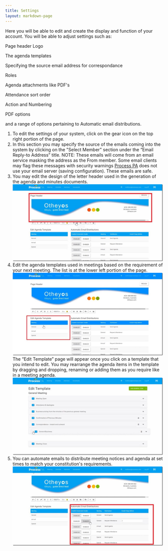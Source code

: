 ```yaml
---
title: Settings
layout: markdown-page
---
```

Here you will be able to edit and create the display and function of your account. You will be able to adjust settings such as:

Page header
Logo

The agenda templates

Specifying the source email address for correspondance

Roles

Agenda attachments like PDF's

Attendance sort order

Action and Numbering

PDF options

and a range of options pertaining to Automatic email distributions.

  1. To edit the settings of your system, click on the gear icon on the top right portion of the page.  
  2. In this section you may specify the source of the emails coming into the system by clicking on the "Select Member" section under the “Email Reply-to Address” title. NOTE: These emails will come from an email service masking the address as the From member. Some email clients may flag these messages with security warnings <a href="http://processpa.com/" target="_blank">Process PA</a> does not use your email server (saving configuration). These emails are safe.  
  3. You may edit the design of the letter header used in the generation of the agenda and minutes documents.  
    <img class="img-fluid" src="/content/pages/help/clip_image006_thumb-6.jpg" />
  4. Edit the agenda templates used in meetings based on the requirement of your next meeting. The list is at the lower left portion of the page.  
    <img class="img-fluid" src="/content/pages/help/clip_image008_thumb-4.jpg" />
    The “Edit Template” page will appear once you click on a template that you intend to edit. You may rearrange the agenda items in the template by dragging and dropping, renaming or adding them as you require like in a meeting agenda.  
    <img class="img-fluid" src="/content/pages/help/clip_image010_thumb-3.jpg" />
  5. You can automate emails to distribute meeting notices and agenda at set times to match your constitution's requirements.  
    <img class="img-fluid" src="/content/pages/help/clip_image012_thumb-3.jpg" />
